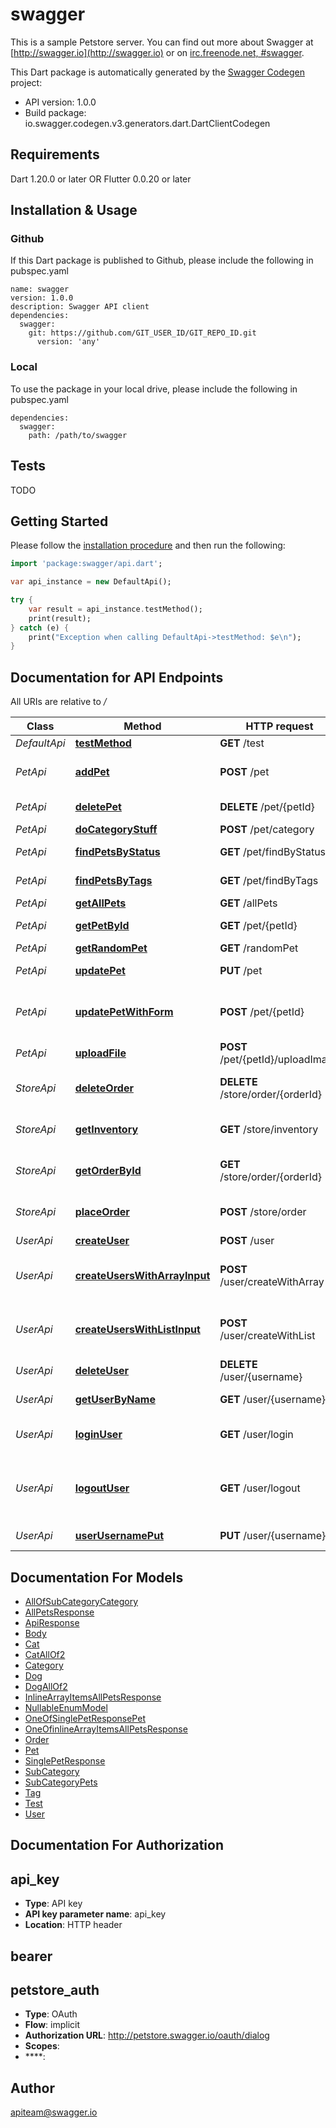 # swagger
This is a sample Petstore server.  You can find out more about Swagger at [http://swagger.io](http://swagger.io) or on [irc.freenode.net, #swagger](http://swagger.io/irc/). 

This Dart package is automatically generated by the [Swagger Codegen](https://github.com/swagger-api/swagger-codegen) project:

- API version: 1.0.0
- Build package: io.swagger.codegen.v3.generators.dart.DartClientCodegen

## Requirements

Dart 1.20.0 or later OR Flutter 0.0.20 or later

## Installation & Usage

### Github
If this Dart package is published to Github, please include the following in pubspec.yaml
```
name: swagger
version: 1.0.0
description: Swagger API client
dependencies:
  swagger:
    git: https://github.com/GIT_USER_ID/GIT_REPO_ID.git
      version: 'any'
```

### Local
To use the package in your local drive, please include the following in pubspec.yaml
```
dependencies:
  swagger:
    path: /path/to/swagger
```

## Tests

TODO

## Getting Started

Please follow the [installation procedure](#installation--usage) and then run the following:

```dart
import 'package:swagger/api.dart';

var api_instance = new DefaultApi();

try {
    var result = api_instance.testMethod();
    print(result);
} catch (e) {
    print("Exception when calling DefaultApi->testMethod: $e\n");
}
```

## Documentation for API Endpoints

All URIs are relative to */*

Class | Method | HTTP request | Description
------------ | ------------- | ------------- | -------------
*DefaultApi* | [**testMethod**](docs//DefaultApi.md#testmethod) | **GET** /test | 
*PetApi* | [**addPet**](docs//PetApi.md#addpet) | **POST** /pet | Add a new pet to the store
*PetApi* | [**deletePet**](docs//PetApi.md#deletepet) | **DELETE** /pet/{petId} | Deletes a pet
*PetApi* | [**doCategoryStuff**](docs//PetApi.md#docategorystuff) | **POST** /pet/category | 
*PetApi* | [**findPetsByStatus**](docs//PetApi.md#findpetsbystatus) | **GET** /pet/findByStatus | Finds Pets by status
*PetApi* | [**findPetsByTags**](docs//PetApi.md#findpetsbytags) | **GET** /pet/findByTags | Finds Pets by tags
*PetApi* | [**getAllPets**](docs//PetApi.md#getallpets) | **GET** /allPets | 
*PetApi* | [**getPetById**](docs//PetApi.md#getpetbyid) | **GET** /pet/{petId} | Find pet by ID
*PetApi* | [**getRandomPet**](docs//PetApi.md#getrandompet) | **GET** /randomPet | 
*PetApi* | [**updatePet**](docs//PetApi.md#updatepet) | **PUT** /pet | Update an existing pet
*PetApi* | [**updatePetWithForm**](docs//PetApi.md#updatepetwithform) | **POST** /pet/{petId} | Updates a pet in the store with form data
*PetApi* | [**uploadFile**](docs//PetApi.md#uploadfile) | **POST** /pet/{petId}/uploadImage | uploads an image
*StoreApi* | [**deleteOrder**](docs//StoreApi.md#deleteorder) | **DELETE** /store/order/{orderId} | Delete purchase order by ID
*StoreApi* | [**getInventory**](docs//StoreApi.md#getinventory) | **GET** /store/inventory | Returns pet inventories by status
*StoreApi* | [**getOrderById**](docs//StoreApi.md#getorderbyid) | **GET** /store/order/{orderId} | Find purchase order by ID
*StoreApi* | [**placeOrder**](docs//StoreApi.md#placeorder) | **POST** /store/order | Place an order for a pet
*UserApi* | [**createUser**](docs//UserApi.md#createuser) | **POST** /user | Create user
*UserApi* | [**createUsersWithArrayInput**](docs//UserApi.md#createuserswitharrayinput) | **POST** /user/createWithArray | Creates list of users with given input array
*UserApi* | [**createUsersWithListInput**](docs//UserApi.md#createuserswithlistinput) | **POST** /user/createWithList | Creates list of users with given input array
*UserApi* | [**deleteUser**](docs//UserApi.md#deleteuser) | **DELETE** /user/{username} | Delete user
*UserApi* | [**getUserByName**](docs//UserApi.md#getuserbyname) | **GET** /user/{username} | Get user by user name
*UserApi* | [**loginUser**](docs//UserApi.md#loginuser) | **GET** /user/login | Logs user into the system
*UserApi* | [**logoutUser**](docs//UserApi.md#logoutuser) | **GET** /user/logout | Logs out current logged in user session
*UserApi* | [**userUsernamePut**](docs//UserApi.md#userusernameput) | **PUT** /user/{username} | Updated user

## Documentation For Models

 - [AllOfSubCategoryCategory](docs//AllOfSubCategoryCategory.md)
 - [AllPetsResponse](docs//AllPetsResponse.md)
 - [ApiResponse](docs//ApiResponse.md)
 - [Body](docs//Body.md)
 - [Cat](docs//Cat.md)
 - [CatAllOf2](docs//CatAllOf2.md)
 - [Category](docs//Category.md)
 - [Dog](docs//Dog.md)
 - [DogAllOf2](docs//DogAllOf2.md)
 - [InlineArrayItemsAllPetsResponse](docs//InlineArrayItemsAllPetsResponse.md)
 - [NullableEnumModel](docs//NullableEnumModel.md)
 - [OneOfSinglePetResponsePet](docs//OneOfSinglePetResponsePet.md)
 - [OneOfinlineArrayItemsAllPetsResponse](docs//OneOfinlineArrayItemsAllPetsResponse.md)
 - [Order](docs//Order.md)
 - [Pet](docs//Pet.md)
 - [SinglePetResponse](docs//SinglePetResponse.md)
 - [SubCategory](docs//SubCategory.md)
 - [SubCategoryPets](docs//SubCategoryPets.md)
 - [Tag](docs//Tag.md)
 - [Test](docs//Test.md)
 - [User](docs//User.md)

## Documentation For Authorization


## api_key

- **Type**: API key
- **API key parameter name**: api_key
- **Location**: HTTP header

## bearer


## petstore_auth

- **Type**: OAuth
- **Flow**: implicit
- **Authorization URL**: http://petstore.swagger.io/oauth/dialog
- **Scopes**: 
 - ****: 


## Author

apiteam@swagger.io
